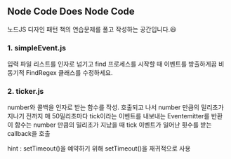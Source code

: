## Node Code Does Node Code

노드JS 디자인 패턴 책의 연습문제를 풀고 작성하는 공간입니다.😃

### 1. simpleEvent.js

입력 파일 리스트를 인자로 넘기고 find 프로세스를 시작할 때 이벤트를 방출하게끔 비동기적 FindRegex 클래스를 수정하세요.

### 2. ticker.js

number와 콜백을 인자로 받는 함수를 작성.
호출되고 나서 number 만큼의 밀리초가 지나기 전까지 매 50밀리초마다 tick이라는 이벤트를 내보내는 Eventemitter를 반환
이 함수는 number 만큼의 밀리초가 지났을 때 tick 이벤트가 일어난 횟수를 받는 callback을 호출

hint : setTimeout()을 예약하기 위해 setTimeout()을 재귀적으로 사용

